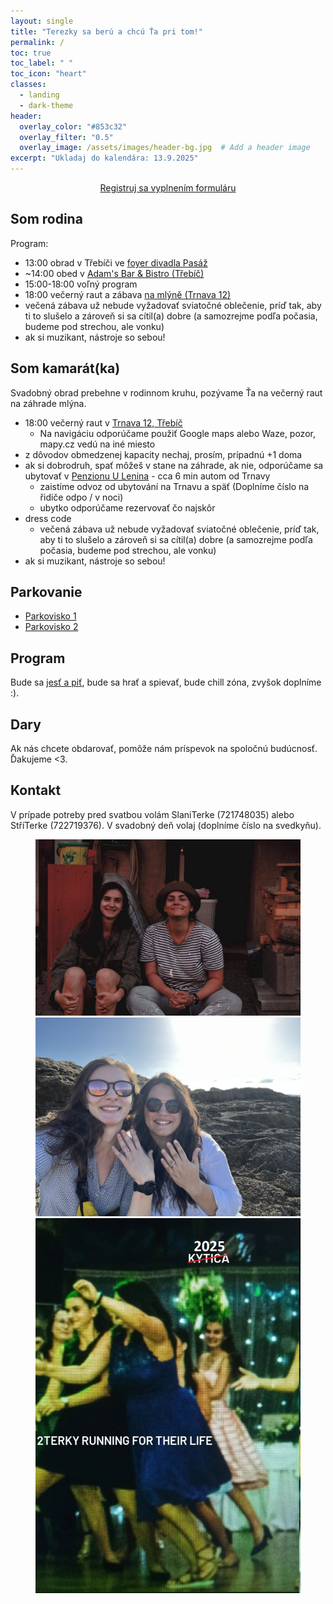 ```yaml
---
layout: single
title: "Terezky sa berú a chcú Ťa pri tom!"
permalink: /
toc: true
toc_label: " "
toc_icon: "heart"
classes:
  - landing
  - dark-theme
header:
  overlay_color: "#853c32"
  overlay_filter: "0.5"
  overlay_image: /assets/images/header-bg.jpg  # Add a header image
excerpt: "Ukladaj do kalendára: 13.9.2025"
---
```


<div style="text-align: center;">
  <a href="https://forms.gle/BAPCpj99w44feKZz7" class="btn btn--primary btn--large" target="_blank">Registruj sa vyplnením formuláru</a>
</div>

## Som rodina

Program:
- 13:00 obrad v Třebíči ve [foyer divadla Pasáž](https://maps.app.goo.gl/R5DG7n1jPBQma1NDA)
- ~14:00 obed v [Adam's Bar & Bistro (Třebíč)](https://maps.app.goo.gl/yB9VxKXSJqXu7pMt9)
- 15:00-18:00 voľný program
- 18:00 večerný raut a zábava [na mlýně (Trnava 12)](https://maps.app.goo.gl/VnRFq3o5tSARwx5F9)
- večená zábava už nebude vyžadovať sviatočné oblečenie, príď tak, aby ti to slušelo a zároveň si sa cítil(a) dobre (a samozrejme podľa počasia, budeme pod strechou, ale vonku)
- ak si muzikant, nástroje so sebou!

## Som kamarát(ka)

Svadobný obrad prebehne v rodinnom kruhu, pozývame Ťa na večerný raut na záhrade mlýna.

- 18:00 večerný raut v [Trnava 12, Třebíč](https://maps.app.goo.gl/VnRFq3o5tSARwx5F9)
  - Na navigáciu odporúčame použiť Google maps alebo Waze, pozor, mapy.cz vedú na iné miesto
- z dôvodov obmedzenej kapacity nechaj, prosím, prípadnú +1 doma
- ak si dobrodruh, spať môžeš v stane na záhrade, ak nie, odporúčame sa ubytovať v [Penzionu U Lenina](https://ulenina.cz/penzion/) - cca 6 min autom od Trnavy
  - zaistíme odvoz od ubytování na Trnavu a späť (Doplníme číslo na řidiče odpo / v noci)
  - ubytko odporúčame rezervovať čo najskôr
- dress code
  - večená zábava už nebude vyžadovať sviatočné oblečenie, príď tak, aby ti to slušelo a zároveň si sa cítil(a) dobre (a samozrejme podľa počasia, budeme pod strechou, ale vonku)
- ak si muzikant, nástroje so sebou!

## Parkovanie
- [Parkovisko 1](https://maps.app.goo.gl/H39F5meNKLWDWRR39)
- [Parkovisko 2](https://maps.app.goo.gl/z7jxjrF8MzEBtRdB8)

## Program
Bude sa [jesť a piť](https://u-catering.cz/), bude sa hrať a spievať, bude chill zóna, zvyšok doplníme :).

## Dary
Ak nás chcete obdarovať, pomôže nám príspevok na spoločnú budúcnosť. Ďakujeme <3.

## Kontakt
V prípade potreby pred svatbou volám SlaniTerke (721748035) alebo StříTerke (722719376). V svadobný deň volaj (doplníme číslo na svedkyňu).

<figure class="center-image">
  <img src="/assets/images/serious.jpeg" alt="Terezky lubiace">
  <img src="/assets/images/malta.jpg" alt="Terezky na Malte">
  <img src="/assets/images/memko.png" alt="Terezky memko">
</figure>